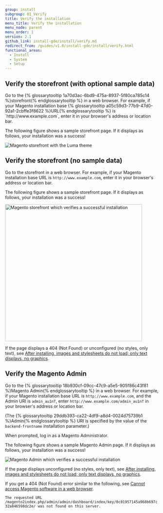 ```yaml
---
group: install
subgroup: 01_Verify
title: Verify the installation
menu_title: Verify the installation
menu_node: parent
menu_order: 1
version: 2.1
github_link: install-gde/install/verify.md
redirect_from: /guides/v1.0/install-gde/install/verify.html
functional_areas:
  - Install
  - System
  - Setup
---
```


<h2 id="instgde-verify-front-sample">Verify the storefront (with optional sample data)</h2>
Go to the {% glossarytooltip 1a70d3ac-6bd9-475a-8937-5f80ca785c14 %}storefront{% endglossarytooltip %} in a web browser. For example, if your Magento installation base {% glossarytooltip a05c59d3-77b9-47d0-92a1-2cbffe3f8622 %}URL{% endglossarytooltip %} is `http://www.example.com`, enter it in your browser's address or location bar.

The following figure shows a sample storefront page. If it displays as follows, your installation was a success!

<p><img src="{{ site.baseurl }}/common/images/install-success_store-luma.png" alt="Magento storefront with the Luma theme"></p>


<h2 id="instgde-verify-front">Verify the storefront (no sample data)</h2>

Go to the storefront in a web browser. For example, if your Magento installation base URL is `http://www.example.com`, enter it in your browser's address or location bar.

The following figure shows a sample storefront page. If it displays as follows, your installation was a success!

<p><img src="{{ site.baseurl }}/common/images/install-success_store.png" width="450px" alt="Magento storefront which verifies a successful installation"></p>

If the page displays a 404 (Not Found) or unconfigured (no styles, only text), see <a href="{{page.baseurl}}/install-gde/trouble/tshoot_no-styles.html">After installing, images and stylesheets do not load; only text displays, no graphics</a>.

<h2 id="instgde-verify-admin">Verify the Magento Admin</h2>

Go to the {% glossarytooltip 18b930cf-09cc-47c9-a5e5-905f86c43f81 %}Magento Admin{% endglossarytooltip %} in a web browser. For example, if your Magento installation base URL is `http://www.example.com`, and the Admin URI is `admin_au1nT`, enter `http://www.example.com/admin_au1nT` in your browser's address or location bar.

(The {% glossarytooltip 29ddb393-ca22-4df9-a8d4-0024d75739b1 %}Admin{% endglossarytooltip %} URI is specified by the value of the `backend-frontname` installation parameter.)

When prompted, log in as a Magento Administrator.

The following figure shows a sample Magento Admin page. If it displays as follows, your installation was a success!

<p><img src="{{ site.baseurl }}/common/images/install_success_admin.png" alt="Magento Admin which verifies a successful installation"></p>

If the page displays unconfigured (no styles, only text), see <a href="{{page.baseurl}}/install-gde/trouble/tshoot_no-styles.html">After installing, images and stylesheets do not load; only text displays, no graphics</a>.

If you get a 404 (Not Found) error similar to the following, see <a href="{{page.baseurl}}/install-gde/trouble/tshoot_access-browser.html">Cannot access Magento software in a web browser</a>.

`The requested URL /magento2index.php/admin/admin/dashboard/index/key/0c81957145a968b697c32a846598dc2e/ was not found on this server.`
